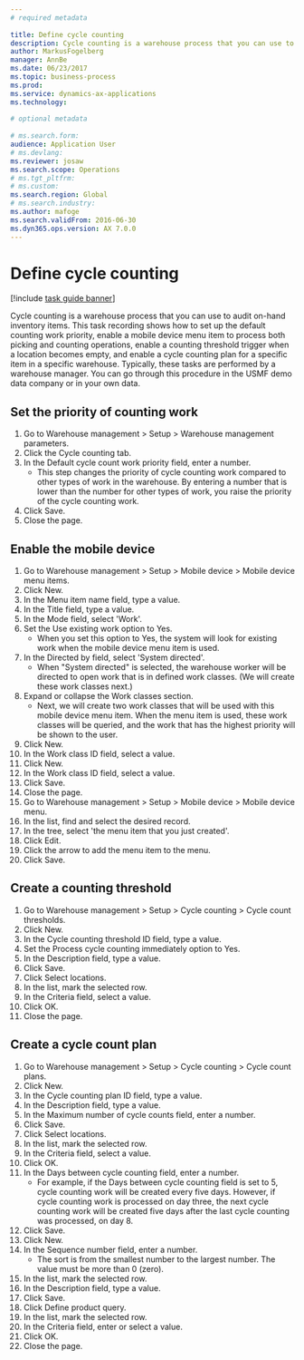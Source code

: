```yaml
--- 
# required metadata 
 
title: Define cycle counting 
description: Cycle counting is a warehouse process that you can use to audit on-hand inventory items. 
author: MarkusFogelberg
manager: AnnBe 
ms.date: 06/23/2017
ms.topic: business-process 
ms.prod:  
ms.service: dynamics-ax-applications 
ms.technology:  
 
# optional metadata 
 
# ms.search.form:   
audience: Application User 
# ms.devlang:  
ms.reviewer: josaw
ms.search.scope: Operations 
# ms.tgt_pltfrm:  
# ms.custom:  
ms.search.region: Global
# ms.search.industry: 
ms.author: mafoge
ms.search.validFrom: 2016-06-30 
ms.dyn365.ops.version: AX 7.0.0 
---
```

# Define cycle counting 

[!include [task guide banner](../../includes/task-guide-banner.md)]

Cycle counting is a warehouse process that you can use to audit on-hand inventory items. This task recording shows how to set up the default counting work priority, enable a mobile device menu item to process both picking and counting operations, enable a counting threshold trigger when a location becomes empty, and enable a cycle counting plan for a specific item in a specific warehouse. Typically, these tasks are performed by a warehouse manager. You can go through this procedure in the USMF demo data company or in your own data.


## Set the priority of counting work
1. Go to Warehouse management > Setup > Warehouse management parameters.
2. Click the Cycle counting tab.
3. In the Default cycle count work priority field, enter a number.
    * This step changes the priority of cycle counting work compared to other types of work in the warehouse. By entering a number that is lower than the number for other types of work, you raise the priority of the cycle counting work.  
4. Click Save.
5. Close the page.

## Enable the mobile device
1. Go to Warehouse management > Setup > Mobile device > Mobile device menu items.
2. Click New.
3. In the Menu item name field, type a value.
4. In the Title field, type a value.
5. In the Mode field, select 'Work'.
6. Set the Use existing work option to Yes.
    * When you set this option to Yes, the system will look for existing work when the mobile device menu item is used.  
7. In the Directed by field, select 'System directed'.
    * When "System directed" is selected, the warehouse worker will be directed to open work that is in defined work classes. (We will create these work classes next.)  
8. Expand or collapse the Work classes section.
    * Next, we will create two work classes that will be used with this mobile device menu item. When the menu item is used, these work classes will be queried, and the work that has the highest priority will be shown to the user.  
9. Click New.
10. In the Work class ID field, select a value.
11. Click New.
12. In the Work class ID field, select a value.
13. Click Save.
14. Close the page.
15. Go to Warehouse management > Setup > Mobile device > Mobile device menu.
16. In the list, find and select the desired record.
17. In the tree, select 'the menu item that you just created'.
18. Click Edit.
19. Click the arrow to add the menu item to the menu.
20. Click Save.

## Create a counting threshold
1. Go to Warehouse management > Setup > Cycle counting > Cycle count thresholds.
2. Click New.
3. In the Cycle counting threshold ID field, type a value.
4. Set the Process cycle counting immediately option to Yes.
5. In the Description field, type a value.
6. Click Save.
7. Click Select locations.
8. In the list, mark the selected row.
9. In the Criteria field, select a value.
10. Click OK.
11. Close the page.

## Create a cycle count plan
1. Go to Warehouse management > Setup > Cycle counting > Cycle count plans.
2. Click New.
3. In the Cycle counting plan ID field, type a value.
4. In the Description field, type a value.
5. In the Maximum number of cycle counts field, enter a number.
6. Click Save.
7. Click Select locations.
8. In the list, mark the selected row.
9. In the Criteria field, select a value.
10. Click OK.
11. In the Days between cycle counting field, enter a number.
    * For example, if the Days between cycle counting field is set to 5, cycle counting work will be created every five days. However, if cycle counting work is processed on day three, the next cycle counting work will be created five days after the last cycle counting was processed, on day 8.  
12. Click Save.
13. Click New.
14. In the Sequence number field, enter a number.
    * The sort is from the smallest number to the largest number. The value must be more than 0 (zero).  
15. In the list, mark the selected row.
16. In the Description field, type a value.
17. Click Save.
18. Click Define product query.
19. In the list, mark the selected row.
20. In the Criteria field, enter or select a value.
21. Click OK.
22. Close the page.

